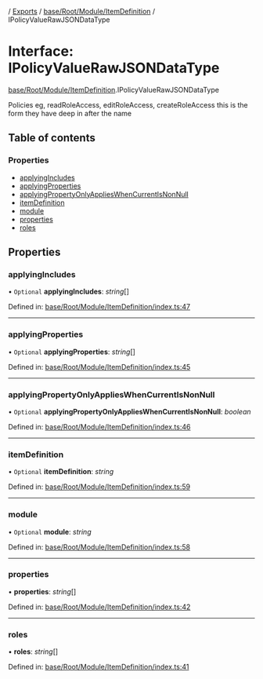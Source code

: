 [](../README.md) / [Exports](../modules.md) / [base/Root/Module/ItemDefinition](../modules/base_root_module_itemdefinition.md) / IPolicyValueRawJSONDataType

# Interface: IPolicyValueRawJSONDataType

[base/Root/Module/ItemDefinition](../modules/base_root_module_itemdefinition.md).IPolicyValueRawJSONDataType

Policies eg, readRoleAccess, editRoleAccess, createRoleAccess
this is the form they have deep in after the name

## Table of contents

### Properties

- [applyingIncludes](base_root_module_itemdefinition.ipolicyvaluerawjsondatatype.md#applyingincludes)
- [applyingProperties](base_root_module_itemdefinition.ipolicyvaluerawjsondatatype.md#applyingproperties)
- [applyingPropertyOnlyAppliesWhenCurrentIsNonNull](base_root_module_itemdefinition.ipolicyvaluerawjsondatatype.md#applyingpropertyonlyapplieswhencurrentisnonnull)
- [itemDefinition](base_root_module_itemdefinition.ipolicyvaluerawjsondatatype.md#itemdefinition)
- [module](base_root_module_itemdefinition.ipolicyvaluerawjsondatatype.md#module)
- [properties](base_root_module_itemdefinition.ipolicyvaluerawjsondatatype.md#properties)
- [roles](base_root_module_itemdefinition.ipolicyvaluerawjsondatatype.md#roles)

## Properties

### applyingIncludes

• `Optional` **applyingIncludes**: *string*[]

Defined in: [base/Root/Module/ItemDefinition/index.ts:47](https://github.com/onzag/itemize/blob/55e63f2c/base/Root/Module/ItemDefinition/index.ts#L47)

___

### applyingProperties

• `Optional` **applyingProperties**: *string*[]

Defined in: [base/Root/Module/ItemDefinition/index.ts:45](https://github.com/onzag/itemize/blob/55e63f2c/base/Root/Module/ItemDefinition/index.ts#L45)

___

### applyingPropertyOnlyAppliesWhenCurrentIsNonNull

• `Optional` **applyingPropertyOnlyAppliesWhenCurrentIsNonNull**: *boolean*

Defined in: [base/Root/Module/ItemDefinition/index.ts:46](https://github.com/onzag/itemize/blob/55e63f2c/base/Root/Module/ItemDefinition/index.ts#L46)

___

### itemDefinition

• `Optional` **itemDefinition**: *string*

Defined in: [base/Root/Module/ItemDefinition/index.ts:59](https://github.com/onzag/itemize/blob/55e63f2c/base/Root/Module/ItemDefinition/index.ts#L59)

___

### module

• `Optional` **module**: *string*

Defined in: [base/Root/Module/ItemDefinition/index.ts:58](https://github.com/onzag/itemize/blob/55e63f2c/base/Root/Module/ItemDefinition/index.ts#L58)

___

### properties

• **properties**: *string*[]

Defined in: [base/Root/Module/ItemDefinition/index.ts:42](https://github.com/onzag/itemize/blob/55e63f2c/base/Root/Module/ItemDefinition/index.ts#L42)

___

### roles

• **roles**: *string*[]

Defined in: [base/Root/Module/ItemDefinition/index.ts:41](https://github.com/onzag/itemize/blob/55e63f2c/base/Root/Module/ItemDefinition/index.ts#L41)
